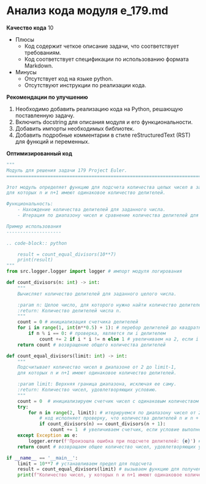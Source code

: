 # Анализ кода модуля e_179.md

**Качество кода**
10
- Плюсы
    - Код содержит четкое описание задачи, что соответствует требованиям.
    - Код соответствует спецификации по использованию формата Markdown.
- Минусы
    - Отсутствует код на языке python.
    - Отсутствуют инструкции по реализации кода.

**Рекомендации по улучшению**
1.  Необходимо добавить реализацию кода на Python, решающую поставленную задачу.
2.  Включить docstring для описания модуля и его функциональности.
3.  Добавить импорты необходимых библиотек.
4.  Добавить подробные комментарии в стиле reStructuredText (RST) для функций и переменных.

**Оптимизированный код**

```python
"""
Модуль для решения задачи 179 Project Euler.
=========================================================================================

Этот модуль определяет функцию для подсчета количества целых чисел в заданном диапазоне,
для которых n и n+1 имеют одинаковое количество делителей.

Функциональность:
    - Нахождение количества делителей для заданного числа.
    - Итерация по диапазону чисел и сравнение количества делителей для соседних чисел.

Пример использования
--------------------

.. code-block:: python

    result = count_equal_divisors(10**7)
    print(result)
"""
from src.logger.logger import logger # импорт модуля логирования

def count_divisors(n: int) -> int:
    """
    Вычисляет количество делителей для заданного целого числа.

    :param n: Целое число, для которого нужно найти количество делителей.
    :return: Количество делителей числа n.
    """
    count = 0 # инициализация счетчика делителей
    for i in range(1, int(n**0.5) + 1): # перебор делителей до квадратного корня
        if n % i == 0: # проверка, является ли i делителем
            count += 2 if i * i != n else 1 # увеличиваем на 2, если i не является корнем, иначе на 1
    return count # возвращение общего количества делителей

def count_equal_divisors(limit: int) -> int:
    """
    Подсчитывает количество чисел в диапазоне от 2 до limit-1,
    для которых n и n+1 имеют одинаковое количество делителей.

    :param limit: Верхняя граница диапазона, исключая ее саму.
    :return: Количество чисел, удовлетворяющих условию.
    """
    count = 0  # инициализируем счетчик чисел с одинаковым количеством делителей
    try:
        for n in range(2, limit): # итерируемся по диапазону чисел от 2 до limit-1
            # код исполняет проверку, что количества делителей n и n + 1 равны
            if count_divisors(n) == count_divisors(n + 1):
                count += 1  # увеличиваем счетчик, если условие выполнено
    except Exception as e:
        logger.error(f'Произошла ошибка при подсчете делителей: {e}') # логирование ошибки
    return count # возвращаем общее количество чисел, удовлетворяющих условию

if __name__ == '__main__':
    limit = 10**7 # устанавливаем предел для подсчета
    result = count_equal_divisors(limit) # вызываем функцию для получения результата
    print(f"Количество чисел, у которых n и n+1 имеют одинаковое количество делителей: {result}") # выводим результат
```